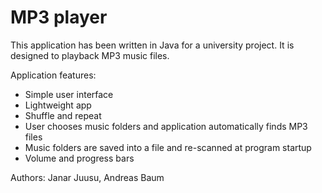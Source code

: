 # MP3 player

This application has been written in Java for a university project. It is designed to playback MP3 music files.

Application features:
* Simple user interface
* Lightweight app
* Shuffle and repeat
* User chooses music folders and application automatically finds MP3 files
* Music folders are saved into a file and re-scanned at program startup
* Volume and progress bars

Authors: Janar Juusu, Andreas Baum
